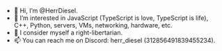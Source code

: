 - 👋 Hi, I’m @HerrDiesel.
- 👀 I’m interested in JavaScript (TypeScript is love, TypeScript is life), C++, Python, servers, VMs, networking, hardware, etc.
- 🗽 I consider myself a right-libertarian.
- 📫 You can reach me on Discord: herr_diesel (312856491839455234).
